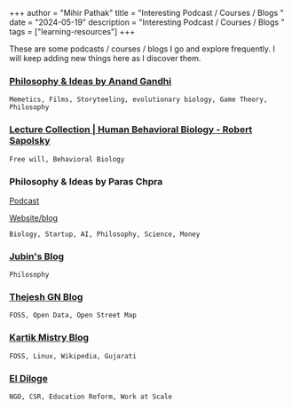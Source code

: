 +++
author = "Mihir Pathak"
title = "Interesting Podcast / Courses / Blogs "
date = "2024-05-19"
description = "Interesting Podcast / Courses / Blogs "
tags = ["learning-resources"]
+++

These are some podcasts / courses / blogs I go and explore frequently. I will keep adding new things here as I discover them. 

### [Philosophy & Ideas by Anand Gandhi](https://www.youtube.com/playlist?list=PLf5poopYVc5Ty7AJQcL4xsJPCav-UK_7w)

```
Memetics, Films, Storyteeling, evolutionary biology, Game Theory, Philosophy
```


### [Lecture Collection | Human Behavioral Biology - Robert Sapolsky](https://www.youtube.com/playlist?list=PL848F2368C90DDC3D)

```
Free will, Behavioral Biology 
```


### Philosophy & Ideas by Paras Chpra 
[Podcast](https://www.youtube.com/playlist?list=PLf5poopYVc5T8wNOcuapPVszayqsvN-6d)

[Website/blog](https://invertedpassion.com/)

```
Biology, Startup, AI, Philosophy, Science, Money
```


### [Jubin's Blog](https://jubinsblog.com/)
```
Philosophy
```


### [Thejesh GN Blog](https://thejeshgn.com/)
```
FOSS, Open Data, Open Street Map
```

### [Kartik Mistry Blog](https://kartikm.wordpress.com/)
```
FOSS, Linux, Wikipedia, Gujarati
```


### [EI Diloge](https://www.youtube.com/playlist?list=PL6EJV4-csFcffLethrp5EmfdmzNHagVZ7)
```
NGO, CSR, Education Reform, Work at Scale
```

 
